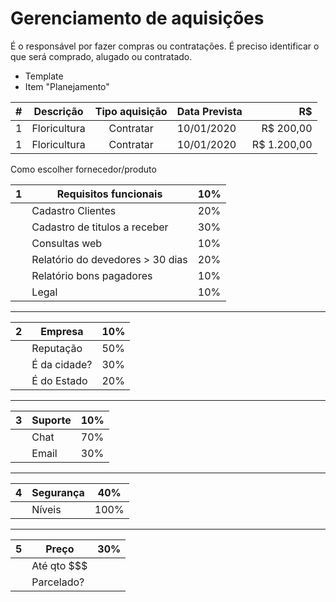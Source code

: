 # Gerenciamento de aquisições

É o responsável por fazer compras ou contratações.
É preciso identificar o que será comprado, alugado ou contratado.

- Template
- Item "Planejamento"


| # | Descrição  | Tipo aquisição | Data Prevista | R$ |
|--|--|:--:|--|--:|
| 1 | Floricultura | Contratar | 10/01/2020 | R$ 200,00 |
| 1 | Floricultura | Contratar | 10/01/2020 | R$ 1.200,00 |


Como escolher fornecedor/produto

|1 | Requisitos funcionais | 10%
|--|--|--|
| | Cadastro Clientes | 20% |
| | Cadastro de titulos a receber | 30% |
| | Consultas web | 10% |
| | Relatório do devedores > 30 dias | 20% |
| | Relatório bons pagadores | 10% |
| | Legal | 10% |
---
| 2 | Empresa | 10% |
|--|--|--|
| | Reputação | 50% |
| | É da cidade? | 30% |
| | É do Estado | 20% |
---
| 3 | Suporte | 10%
|--|--|--|
| | Chat | 70% |
| | Email | 30% |
---
| 4 | Segurança | 40% |
|--|--|--|
| | Níveis | 100% |
---
| 5 | Preço | 30% |
|--|--|--|
| | Até qto $$$ |  |
| | Parcelado? | |



<!--stackedit_data:
eyJoaXN0b3J5IjpbMTcyMDE4MDgzNiwtMTE5MjEyODk0OCwxOT
A2OTUwODU0LC00MDA3NDA4ODgsLTIwODg3NDY2MTIsNzMwOTk4
MTE2XX0=
-->